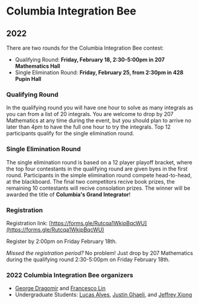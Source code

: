 # Columbia Integration Bee

## 2022

There are two rounds for the Columbia Integration Bee contest:
 - Qualifying Round: **Friday, February 18, 2:30-5:00pm in 207 Mathematics Hall** 
 - Single Elimination Round: **Friday, February 25, from 2:30pm in 428 Pupin Hall**

### Qualifying Round
In the qualifying round you will have one hour to solve as many integrals as you can from a list of 20 integrals. You are welcome to drop by 207 Mathematics at any time during the event, but you should plan to arrive no later than 4pm to have the full one hour to try the integrals. Top 12 participants qualify for the single elimination round.

### Single Elimination Round
The single elimination round is based on a 12 player playoff bracket, where the top four contestants in the qualifying round are given byes in the first round. Participants in the simple elimination round compete head-to-head, at the blackboard. The final two competitors recive book prizes, the remaining 10 contestants will recive consolation prizes. The winner will be awarded the title of **Columbia's Grand Integrator**!
  
### Registration
Registration link: [https://forms.gle/Rutcqa1WkipBqcWU](https://forms.gle/Rutcqa1WkipBqcWU)

Register by 2:00pm on Friday February 18th.

*Missed the registration period?* 
No problem! Just drop by 207 Mathematics during the qualifying round 2:30-5:00pm on Friday February 18th.

### 2022 Columbia Integration Bee organizers 
 - [George Dragomir](mailto:dragomir@math.columbia.edu?subject=Columbia%20Integration%20Bee) and [Francesco Lin](mailto:flin@math.columbia.edu?subject=Columbia%20Integration%20Bee)
 - Undergraduate Students: [Lucas Alves](mailto:alves.lucas@columbia.edu?subject=Columbia%20Integration%20Bee), [Justin Ghaeli](mailto:jag2384@columbia.edu?subject=Columbia%20Integration%20Bee), and [Jeffrey Xiong](mailto:jx2446@columbia.edu?subject=Columbia%20Integration%20Bee)
    
